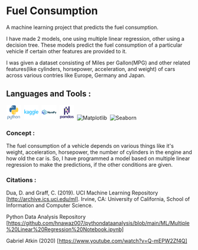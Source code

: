 # Fuel Consumption
A machine learning project that predicts the fuel consumption.


I have made 2 models, one using multiple linear regression, other using a decision tree. These models predict the fuel consumption of a particular vehicle if certain other features are provided to it.

I was given a dataset consisting of Miles per Gallon(MPG) and other related features(like cylinders, horsepower, acceleration, and weight) of cars across various contries like Europe, Germany and Japan.

## Languages and Tools :
<div>
  <img src="https://github.com/devicons/devicon/blob/master/icons/python/python-original-wordmark.svg" title="Pyton" alt="Python" width="40" height="40"/>&nbsp;
  <img src="https://github.com/devicons/devicon/blob/master/icons/kaggle/kaggle-original-wordmark.svg" title="Kaggle" alt="Kaggle" width="40" height="40"/>&nbsp;
  <img src="https://github.com/devicons/devicon/blob/master/icons/numpy/numpy-original-wordmark.svg" title="Numpy" alt="Numpy" width="40" height="40"/>&nbsp;
  <img src="https://github.com/devicons/devicon/blob/master/icons/pandas/pandas-original-wordmark.svg" title="Pandas" alt="Pandas" width="40" height="40"/>&nbsp;
  <img src="https://upload.wikimedia.org/wikipedia/commons/8/84/Matplotlib_icon.svg" title="Matlpotlib" alt="Matplotlib" width="40" height="40"/>&nbsp;
  <img src="https://github.com/mwaskom/seaborn/blob/master/doc/_static/logo-mark-darkbg.png" title="Seaborn" alt="Seaborn" width="40" height="40"/>&nbsp;
</div>

### Concept :
The fuel consumption of a vehicle depends on various things like it's weight, acceleration, horsepower, the number of cylinders in the engine and how old the car is. So, I have programmed a model based on multiple linear regression to make the predictions, if the other conditions are given.

### Citations :
Dua, D. and Graff, C. (2019). UCI Machine Learning Repository [http://archive.ics.uci.edu/ml]. Irvine, CA: University of California, School of Information and Computer Science.

Python Data Analysis Repository [https://github.com/hnawaz007/pythondataanalysis/blob/main/ML/Multiple%20Linear%20Regression%20Notebook.ipynb]

Gabriel Atkin (2020) [https://www.youtube.com/watch?v=Q-mEPW2Zf4Q]
